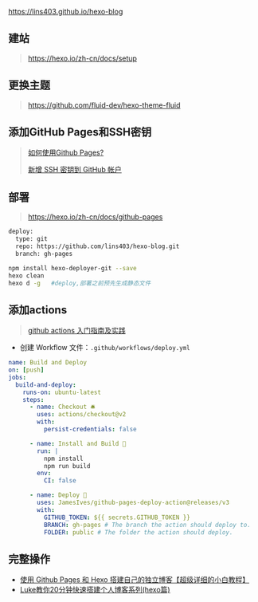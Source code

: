 <https://lins403.github.io/hexo-blog>

## 建站

> https://hexo.io/zh-cn/docs/setup



## 更换主题

> https://github.com/fluid-dev/hexo-theme-fluid



## 添加GitHub Pages和SSH密钥

> [如何使用Github Pages?](https://developer.mozilla.org/zh-CN/docs/Learn/Common_questions/Using_Github_pages)
>
> [新增 SSH 密钥到 GitHub 帐户](https://docs.github.com/cn/github/authenticating-to-github/adding-a-new-ssh-key-to-your-github-account)



## 部署

> https://hexo.io/zh-cn/docs/github-pages

```bash
deploy:
  type: git
  repo: https://github.com/lins403/hexo-blog.git
  branch: gh-pages

npm install hexo-deployer-git --save
hexo clean
hexo d -g	#deploy,部署之前预先生成静态文件
```



## 添加actions

> [github actions 入门指南及实践](https://shanyue.tech/no-vps/github-action-guide.html#%E5%BF%AB%E9%80%9F%E5%BC%80%E5%A7%8B)

- 创建 Workflow 文件：`.github/workflows/deploy.yml`

```yaml
name: Build and Deploy
on: [push]
jobs:
  build-and-deploy:
    runs-on: ubuntu-latest
    steps:
      - name: Checkout 🛎️
        uses: actions/checkout@v2 
        with:
          persist-credentials: false

      - name: Install and Build 🔧
        run: |
          npm install
          npm run build
        env:
          CI: false

      - name: Deploy 🚀
        uses: JamesIves/github-pages-deploy-action@releases/v3
        with:
          GITHUB_TOKEN: ${{ secrets.GITHUB_TOKEN }}
          BRANCH: gh-pages # The branch the action should deploy to.
          FOLDER: public # The folder the action should deploy.
```



## 完整操作

- [使用 Github Pages 和 Hexo 搭建自己的独立博客【超级详细的小白教程】](https://itrhx.blog.csdn.net/article/details/82121420)
- [Luke教你20分钟快速搭建个人博客系列(hexo篇) ](https://www.bilibili.com/video/BV1dt4y1Q7UE)